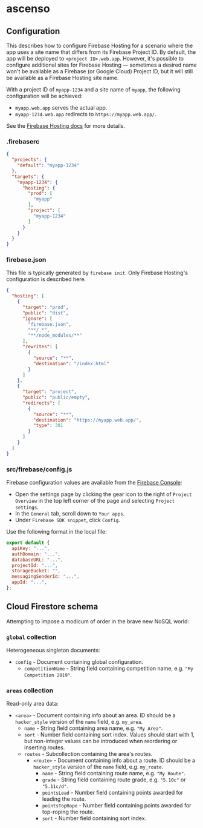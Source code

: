 # ascenso

## Configuration

This describes how to configure Firebase Hosting for a scenario where the app
uses a site name that differs from its Firebase Project ID. By default, the app
will be deployed to `<project ID>.web.app`. However, it's possible to configure
additional sites for Firebase Hosting — sometimes a desired name won't be
available as a Firebase (or Google Cloud) Project ID, but it will still be
available as a Firebase Hosting site name.

With a project ID of `myapp-1234` and a site name of `myapp`, the following
configuration will be achieved:

*   `myapp.web.app` serves the actual app.
*   `myapp-1234.web.app` redirects to `https://myapp.web.app/`.

See the [Firebase Hosting docs](https://firebase.google.com/docs/hosting) for
more details.

### .firebaserc

```json
{
  "projects": {
    "default": "myapp-1234"
  },
  "targets": {
    "myapp-1234": {
      "hosting": {
        "prod": [
          "myapp"
        ],
        "project": [
          "myapp-1234"
        ]
      }
    }
  }
}
```

### firebase.json

This file is typically generated by `firebase init`. Only Firebase Hosting's
configuration is described here.

```json
{
  "hosting": [
    {
      "target": "prod",
      "public": "dist",
      "ignore": [
        "firebase.json",
        "**/.*",
        "**/node_modules/**"
      ],
      "rewrites": [
        {
          "source": "**",
          "destination": "/index.html"
        }
      ]
    },
    {
      "target": "project",
      "public": "public/empty",
      "redirects": [
        {
          "source": "**",
          "destination": "https://myapp.web.app/",
          "type": 301
        }
      ]
    }
  ]
}
```

### src/firebase/config.js

Firebase configuration values are available from the
[Firebase Console](https://console.firebase.google.com/):

*   Open the settings page by clicking the gear icon to the right of `Project
    Overview` in the top left corner of the page and selecting `Project
    settings`.
*   In the `General` tab, scroll down to `Your apps`.
*   Under `Firebase SDK snippet`, click `Config`.

Use the following format in the local file:

```js
export default {
  apiKey: "...",
  authDomain: "...",
  databaseURL: "...",
  projectId: "...",
  storageBucket: "",
  messagingSenderId: "...",
  appId: "...",
};
```

## Cloud Firestore schema

Attempting to impose a modicum of order in the brave new NoSQL world:

### `global` collection

Heterogeneous singleton documents:

*   `config` - Document containing global configuration.
    *   `competitionName` - String field containing competition name, e.g. `"My
        Competition 2019"`.

### `areas` collection

Read-only area data:

*   `<area>` - Document containing info about an area. ID should be a
    `hacker_style` version of the `name` field, e.g. `my_area`.
    *   `name` - String field containing area name, e.g. `"My Area"`.
    *   `sort` - Number field containing sort index. Values should start with 1,
        but non-integer values can be introduced when reordering or inserting
        routes.
    *   `routes` - Subcollection containing the area's routes.
        *   `<route>` - Document containing info about a route. ID should be a
            `hacker_style` version of the `name` field, e.g. `my_route`.
            *   `name` - String field containing route name, e.g. `"My Route"`.
            *   `grade` - String field containing route grade, e.g. `"5.10c"` or
                `"5.11c/d"`.
            *   `pointsLead` - Number field containing points awarded for
                leading the route.
            *   `pointsTopRope` - Number field containing points awarded for
                top-roping the route.
            *   `sort` - Number field containing sort index.

